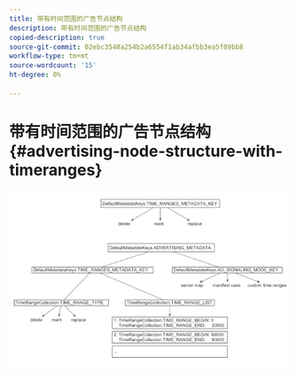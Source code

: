 ```yaml
---
title: 带有时间范围的广告节点结构
description: 带有时间范围的广告节点结构
copied-description: true
source-git-commit: 02ebc3548a254b2a6554f1ab34afbb3ea5f09bb8
workflow-type: tm+mt
source-wordcount: '15'
ht-degree: 0%

---
```


# 带有时间范围的广告节点结构{#advertising-node-structure-with-timeranges}

<!--<a id="fig_CD71214FBF8945729FC34CD2F0047EF8"></a>-->

![](assets/psdk_ad-node-structure_web.png)
